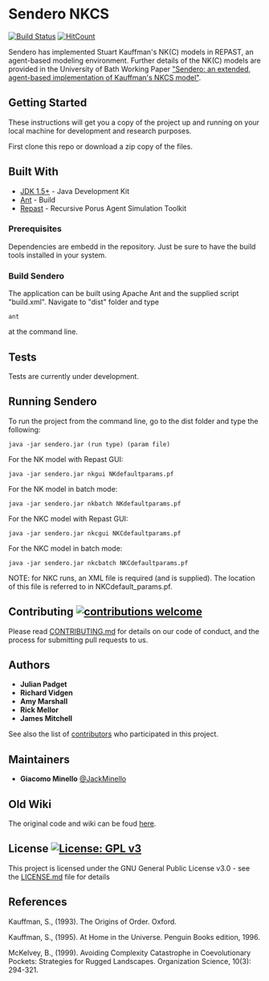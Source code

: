 # Sendero NKCS 
[![Build Status](https://travis-ci.org/MGrizzly/Sendero.svg?branch=release)](https://travis-ci.org/MGrizzly/Sendero)
[![HitCount](http://hits.dwyl.io/MGrizzly/Sendero.svg)](http://hits.dwyl.io/MGrizzly/Sendero)

Sendero has implemented Stuart Kauffman's NK(C) models in REPAST, an agent-based modeling environment.
Further details of the NK(C) models are provided in the University of Bath Working Paper ["Sendero: an extended, agent-based implementation of Kauffman's NKCS model"](https://wiki.bath.ac.uk/download/attachments/15500198/NKCS.pdf?version=1&modificationDate=1241178853000&api=v2).

## Getting Started

These instructions will get you a copy of the project up and running on your local machine for development and research purposes.

First clone this repo or download a zip copy of the files. 

## Built With

* [JDK 1.5+](http://www.oracle.com/technetwork/java/javase/downloads/index.html) - Java Development Kit
* [Ant](http://ant.apache.org/) - Build
* [Repast](https://repast.github.io/) - Recursive Porus Agent Simulation Toolkit

### Prerequisites

Dependencies are embedd in the repository. Just be sure to have the build tools installed in your system.

### Build Sendero

The application can be built using Apache Ant and the supplied script "build.xml". Navigate to "dist" folder and type 

```ant```

at the command line. 

## Tests

Tests are currently under development.

## Running Sendero

To run the project from the command line, go to the dist folder and type the following:

```java -jar sendero.jar (run type) (param file)```

For the NK model with Repast GUI:

```java -jar sendero.jar nkgui NKdefaultparams.pf```

For the NK model in batch mode:

```java -jar sendero.jar nkbatch NKdefaultparams.pf```

For the NKC model with Repast GUI:

```java -jar sendero.jar nkcgui NKCdefaultparams.pf```

For the NKC model in batch mode:

```java -jar sendero.jar nkcbatch NKCdefaultparams.pf```

NOTE: for NKC runs, an XML file is required (and is supplied). The location of this file is referred to in NKCdefault_params.pf.

## Contributing [![contributions welcome](https://img.shields.io/badge/contributions-welcome-brightgreen.svg?style=flat)](https://github.com/dwyl/esta/issues)

Please read [CONTRIBUTING.md](CONTRIBUTING.md) for details on our code of conduct, and the process for submitting pull requests to us.

## Authors

* **Julian Padget** 
* **Richard Vidgen** 
* **Amy Marshall** 
* **Rick Mellor** 
* **James Mitchell** 

See also the list of [contributors](https://github.com/MGrizzly/Sendero/contributors) who participated in this project.

## Maintainers

* **Giacomo Minello** [@JackMinello](https://twitter.com/JackMinello) 

## Old Wiki

The original code and wiki can be foud [here](https://wiki.bath.ac.uk/display/sendero/NKC).

## License [![License: GPL v3](https://img.shields.io/badge/License-GPL%20v3-blue.svg)](https://www.gnu.org/licenses/gpl-3.0)

This project is licensed under the GNU General Public License v3.0 - see the [LICENSE.md](LICENSE.md) file for details

## References

Kauffman, S., (1993). The Origins of Order. Oxford.

Kauffman, S., (1995). At Home in the Universe. Penguin Books edition, 1996.

McKelvey, B., (1999). Avoiding Complexity Catastrophe in Coevolutionary Pockets: Strategies for Rugged Landscapes. Organization Science, 10(3): 294-321. 





